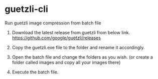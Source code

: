 # guetzli-cli
Run guetzli image compression from batch file

1. Download the latest release from guetzli from below link.
https://github.com/google/guetzli/releases

2. Copy the guetzli.exe file to the folder and rename it accordingly.

3. Open the batch file and change the folders as you wish. (or create a folder called images and copy all your images there)

4. Execute the batch file.
